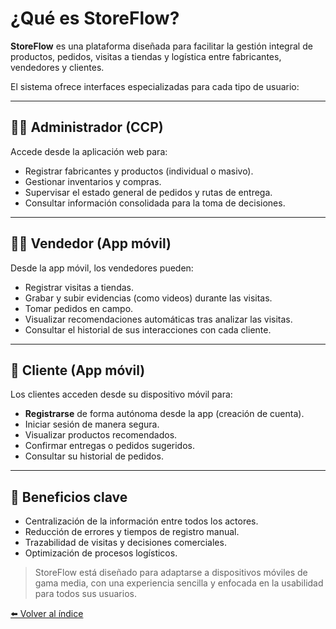 # ¿Qué es StoreFlow?

**StoreFlow** es una plataforma diseñada para facilitar la gestión integral de productos, pedidos, visitas a tiendas y logística entre fabricantes, vendedores y clientes.

El sistema ofrece interfaces especializadas para cada tipo de usuario:

---

## 👩‍💼 Administrador (CCP)

Accede desde la aplicación web para:

- Registrar fabricantes y productos (individual o masivo).
- Gestionar inventarios y compras.
- Supervisar el estado general de pedidos y rutas de entrega.
- Consultar información consolidada para la toma de decisiones.

---

## 🧑‍🦱 Vendedor (App móvil)

Desde la app móvil, los vendedores pueden:

- Registrar visitas a tiendas.
- Grabar y subir evidencias (como videos) durante las visitas.
- Tomar pedidos en campo.
- Visualizar recomendaciones automáticas tras analizar las visitas.
- Consultar el historial de sus interacciones con cada cliente.

---

## 🧍 Cliente (App móvil)

Los clientes acceden desde su dispositivo móvil para:

- **Registrarse** de forma autónoma desde la app (creación de cuenta).
- Iniciar sesión de manera segura.
- Visualizar productos recomendados.
- Confirmar entregas o pedidos sugeridos.
- Consultar su historial de pedidos.

---

## 🎯 Beneficios clave

- Centralización de la información entre todos los actores.
- Reducción de errores y tiempos de registro manual.
- Trazabilidad de visitas y decisiones comerciales.
- Optimización de procesos logísticos.

> StoreFlow está diseñado para adaptarse a dispositivos móviles de gama media, con una experiencia sencilla y enfocada en la usabilidad para todos sus usuarios.

[⬅️ Volver al índice](index.md)